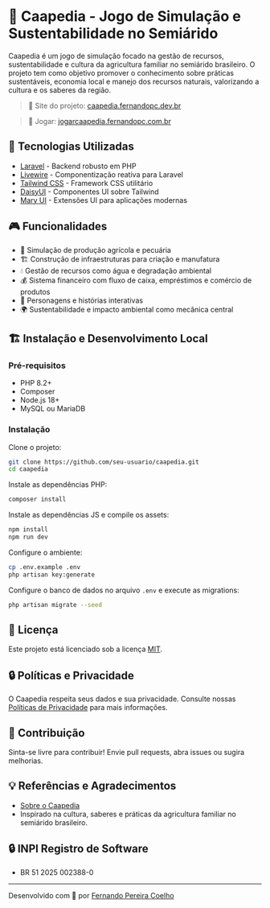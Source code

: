 # 🌵 Caapedia - Jogo de Simulação e Sustentabilidade no Semiárido

Caapedia é um jogo de simulação focado na gestão de recursos, sustentabilidade e cultura da agricultura familiar no semiárido brasileiro. O projeto tem como objetivo promover o conhecimento sobre práticas sustentáveis, economia local e manejo dos recursos naturais, valorizando a cultura e os saberes da região.

> 🔗 Site do projeto: [caapedia.fernandopc.dev.br](https://caapedia.fernandopc.dev.br)

> 🔗 Jogar: [jogarcaapedia.fernandopc.com.br](https://jogarcaapedia.fernandopc.com.br)

## 🚀 Tecnologias Utilizadas

- [Laravel](https://laravel.com/) - Backend robusto em PHP
- [Livewire](https://livewire.laravel.com/) - Componentização reativa para Laravel
- [Tailwind CSS](https://tailwindcss.com/) - Framework CSS utilitário
- [DaisyUI](https://daisyui.com/) - Componentes UI sobre Tailwind
- [Mary UI](https://mary-ui.com/) - Extensões UI para aplicações modernas

## 🎮 Funcionalidades

- 🌾 Simulação de produção agrícola e pecuária
- 🏗️ Construção de infraestruturas para criação e manufatura
- 💧 Gestão de recursos como água e degradação ambiental
- 💰 Sistema financeiro com fluxo de caixa, empréstimos e comércio de produtos
- 🧑 Personagens e histórias interativas
- 🌍 Sustentabilidade e impacto ambiental como mecânica central

## 🏗️ Instalação e Desenvolvimento Local

### Pré-requisitos

- PHP 8.2+
- Composer
- Node.js 18+
- MySQL ou MariaDB

### Instalação

Clone o projeto:

```bash
git clone https://github.com/seu-usuario/caapedia.git
cd caapedia
```

Instale as dependências PHP:

```bash
composer install
```

Instale as dependências JS e compile os assets:

```bash
npm install
npm run dev
```

Configure o ambiente:

```bash
cp .env.example .env
php artisan key:generate
```

Configure o banco de dados no arquivo `.env` e execute as migrations:

```bash
php artisan migrate --seed
```

## 📄 Licença

Este projeto está licenciado sob a licença [MIT](LICENSE.md).

## 🔒 Políticas e Privacidade

O Caapedia respeita seus dados e sua privacidade. Consulte nossas [Políticas de Privacidade](https://caapedia.fernandopc.dev.br/caapedia/termos/pol%C3%ADticas-de-privacidade) para mais informações.

## 🙌 Contribuição

Sinta-se livre para contribuir! Envie pull requests, abra issues ou sugira melhorias.

## 💡 Referências e Agradecimentos

- [Sobre o Caapedia](https://caapedia.fernandopc.dev.br/caapedia/sobre)
- Inspirado na cultura, saberes e práticas da agricultura familiar no semiárido brasileiro.

## 🔒 INPI Registro de Software

- BR 51 2025 002388-0 

---
Desenvolvido com 💚 por [Fernando Pereira Coelho](https://github.com/fernandopc1996)
